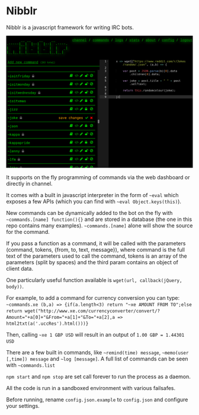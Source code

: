 Nibblr
======

Nibblr is a javascript framework for writing IRC bots.

![Screenshot](screenshot.png)

It supports on the fly programming of commands via the web dashboard or directly in channel.

It comes with a built in javascript interpreter in the form of `~eval` which exposes a few APIs (which you can find with `~eval Object.keys(this)`).

New commands can be dynamically added to the bot on the fly with `~commands.[name] function(){}` and are stored in a database (the one in this repo contains many examples). `~commands.[name]` alone will show the source for the command.

If you pass a function as a command, it will be called with the parameters (command, tokens, {from, to, text, message}), where command is the full text of the parameters used to call the command, tokens is an array of the parameters (split by spaces) and the third param contains an object of client data.

One particularly useful function available is `wget(url, callback(jQuery, body))`. 

For example, to add a command for currency conversion you can type: `~commands.xe (b,a) => {if(a.length<3) return "~xe AMOUNT FROM TO";else return wget("http://www.xe.com/currencyconverter/convert/?Amount="+a[0]+"&From="+a[1]+"&To="+a[2],a => html2txt(a('.uccRes').html()))}`

Then, calling `~xe 1 GBP USD` will result in an output of `1.00 GBP = 1.44301 USD`

There are a few built in commands, like `~remind(time) message`, `~memo(user [,time]) message` and `~log [message]`. A full list of commands can be seen with `~commands.list`

`npm start` and `npm stop` are set call forever to run the process as a daemon.

All the code is run in a sandboxed environment with various failsafes.

Before running, rename `config.json.example` to `config.json` and configure your settings.